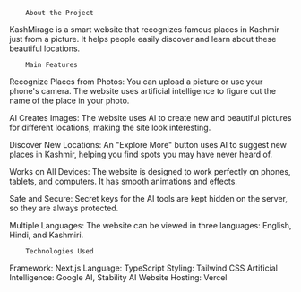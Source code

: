         About the Project

KashMirage is a smart website that recognizes famous places in Kashmir just from a picture. It helps people easily discover and learn about these beautiful locations.

        Main Features

Recognize Places from Photos: You can upload a picture or use your phone's camera. The website uses artificial intelligence to figure out the name of the place in your photo.

AI Creates Images: The website uses AI to create new and beautiful pictures for different locations, making the site look interesting.

Discover New Locations: An "Explore More" button uses AI to suggest new places in Kashmir, helping you find spots you may have never heard of.

Works on All Devices: The website is designed to work perfectly on phones, tablets, and computers. It has smooth animations and effects.

Safe and Secure: Secret keys for the AI tools are kept hidden on the server, so they are always protected.

Multiple Languages: The website can be viewed in three languages: English, Hindi, and Kashmiri.

        Technologies Used

Framework: Next.js
Language: TypeScript
Styling: Tailwind CSS
Artificial Intelligence: Google AI, Stability AI
Website Hosting: Vercel
